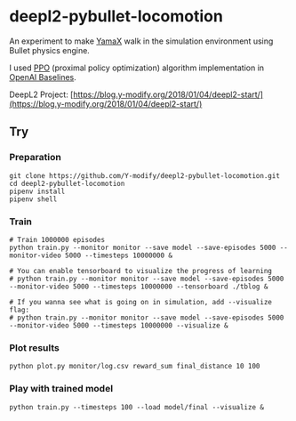 # deepl2-pybullet-locomotion

An experiment to make [YamaX](https://y-modify.org/yamax) walk in the simulation environment using Bullet physics engine.

I used [PPO](https://arxiv.org/abs/1707.06347) (proximal policy optimization) algorithm implementation in [OpenAI Baselines](https://github.com/openai/baselines).

DeepL2 Project: [https://blog.y-modify.org/2018/01/04/deepl2-start/](https://blog.y-modify.org/2018/01/04/deepl2-start/)

## Try

### Preparation

```shell
git clone https://github.com/Y-modify/deepl2-pybullet-locomotion.git
cd deepl2-pybullet-locomotion
pipenv install
pipenv shell
```

### Train

```shell
# Train 1000000 episodes
python train.py --monitor monitor --save model --save-episodes 5000 --monitor-video 5000 --timesteps 10000000 &

# You can enable tensorboard to visualize the progress of learning
# python train.py --monitor monitor --save model --save-episodes 5000 --monitor-video 5000 --timesteps 10000000 --tensorboard ./tblog &

# If you wanna see what is going on in simulation, add --visualize flag:
# python train.py --monitor monitor --save model --save-episodes 5000 --monitor-video 5000 --timesteps 10000000 --visualize &
```

### Plot results

```shell
python plot.py monitor/log.csv reward_sum final_distance 10 100
```

### Play with trained model

```shell
python train.py --timesteps 100 --load model/final --visualize &
```
